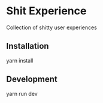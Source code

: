 # Shit Experience
Collection of shitty user experiences

## Installation

yarn install

## Development

yarn run dev
